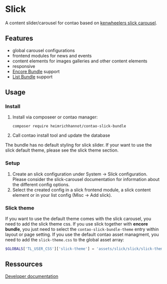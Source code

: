 # Slick

A content slider/carousel for contao based on [kenwheelers slick carousel](http://kenwheeler.github.io/slick/).

## Features

- global carousel configurations
- frontend modules for news and events
- content elements for images galleries and other content elements
- responsive
- [Encore Bundle](https://github.com/heimrichhannot/contao-encore-bundle) support
- [List Bundle](https://github.com/heimrichhannot/contao-list-bundle) support

## Usage

### Install

1. Install via composeer or contao manager: 
    ```
    composer require heimrichhannot/contao-slick-bundle
    ```
2. Call contao install tool and update the database

The bundle has no default styling for slick slider. If your want to use the slick default theme, please see the slick theme section.

### Setup

1. Create an slick configuration under System -> Slick configuration. Please consider the slick-carousel documentation for information about the different config options.
2. Select the created config in a slick frontend module, a slick content element or in your list config (Misc -> Add slick).

### Slick theme

If you want to use the default theme comes with the slick carousel, you need to add the slick theme css. If you use slick together with **encore bundle**, you just need to select the `contao-slick-bundle-theme` entry within layout or page setting. If you use the default contao asset managment, you need to add the `slick-theme.css` to the global asset array:

```php
$GLOBALS['TL_USER_CSS']['slick-theme'] = 'assets/slick/slick/slick-theme.css';
```

## Ressources

[Developer documentation](docs/developers.md)